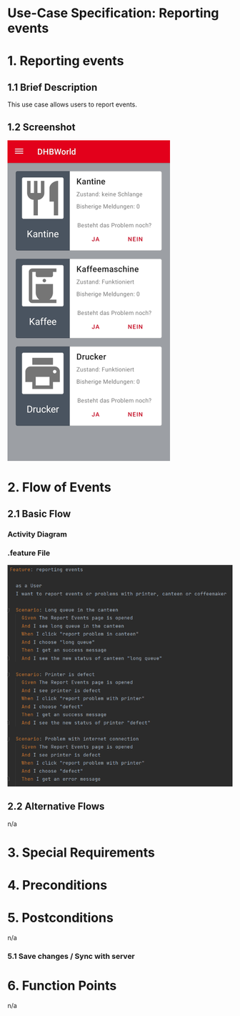 # Use-Case Specification: Reporting events

# 1. Reporting events

## 1.1 Brief Description
This use case allows users to report events.

## 1.2 Screenshot 
![Screenshot](https://github.com/inFumumVerti/DHBWorld-Docu/blob/useCases/Screenshots/screenshot_reportingEvents.png)

# 2. Flow of Events

## 2.1 Basic Flow

### Activity Diagram


### .feature File
![.feature file](https://github.com/inFumumVerti/DHBWorld-Docu/blob/useCases/Feature%20files/Featurefile%20reportingEvents.png)

## 2.2 Alternative Flows
n/a

# 3. Special Requirements


# 4. Preconditions


# 5. Postconditions
n/a

### 5.1 Save changes / Sync with server


# 6. Function Points
n/a
